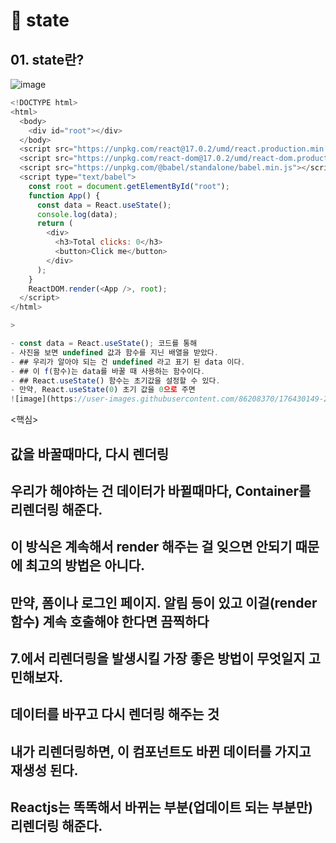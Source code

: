# 🙌 state 

## 01. state란? 

![image](https://user-images.githubusercontent.com/86208370/176429248-4caf1d92-c10d-4a59-8462-62dfae80f6a9.png)

```js
<!DOCTYPE html>
<html>
  <body>
    <div id="root"></div>
  </body>
  <script src="https://unpkg.com/react@17.0.2/umd/react.production.min.js"></script>
  <script src="https://unpkg.com/react-dom@17.0.2/umd/react-dom.production.min.js"></script>
  <script src="https://unpkg.com/@babel/standalone/babel.min.js"></script>
  <script type="text/babel">
    const root = document.getElementById("root");
    function App() {
      const data = React.useState();
      console.log(data);
      return (
        <div>
          <h3>Total clicks: 0</h3>
          <button>Click me</button>
        </div>
      );
    }
    ReactDOM.render(<App />, root);
  </script>
</html>

>
```
```js
- const data = React.useState(); 코드를 통해 
- 사진을 보면 undefined 값과 함수를 지닌 배열을 받았다. 
- ## 우리가 알아야 되는 건 undefined 라고 표기 된 data 이다.
- ## 이 f(함수)는 data를 바꿀 때 사용하는 함수이다.
- ## React.useState() 함수는 초기값을 설정할 수 있다.
- 만약, React.useState(0) 초기 값을 0으로 주면
![image](https://user-images.githubusercontent.com/86208370/176430149-24bf8f8f-ff14-4d71-8c51-f21a5818835d.png)

```

<핵심> 
## 값을 바꿀때마다, 다시 렌더링
## 우리가 해야하는 건 데이터가 바뀔때마다, Container를 리렌더링 해준다.
## 이 방식은 계속해서 render 해주는 걸 잊으면 안되기 때문에 최고의 방법은 아니다.
## 만약, 폼이나 로그인 페이지. 알림 등이 있고 이걸(render함수) 계속 호출해야 한다면 끔찍하다
## 7.에서 리렌더링을 발생시킬 가장 좋은 방법이 무엇일지 고민해보자.
## 데이터를 바꾸고 다시 렌더링 해주는 것
## 내가 리렌더링하면, 이 컴포넌트도 바뀐 데이터를 가지고 재생성 된다.
## Reactjs는 똑똑해서 바뀌는 부분(업데이트 되는 부분만) 리렌더링 해준다.
```

